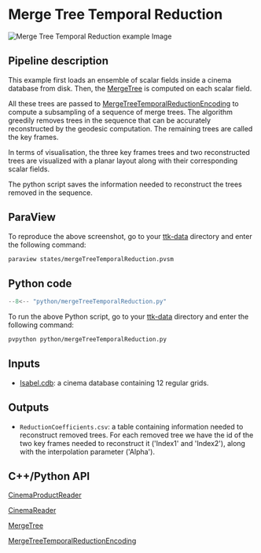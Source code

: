 # Merge Tree Temporal Reduction

![Merge Tree Temporal Reduction example Image](https://topology-tool-kit.github.io/img/gallery/mergeTreeTemporalReduction.jpg)

## Pipeline description
This example first loads an ensemble of scalar fields inside a cinema database from disk.
Then, the [MergeTree](https://topology-tool-kit.github.io/doc/html/classttkMergeTree.html) is computed on each scalar field.

All these trees are passed to [MergeTreeTemporalReductionEncoding](https://topology-tool-kit.github.io/doc/html/classttkMergeTreeTemporalReductionEncoding.html) to compute a subsampling of a sequence of merge trees. The algorithm greedily removes trees in the sequence that can be accurately reconstructed by the geodesic computation. The remaining trees are called the key frames.

In terms of visualisation, the three key frames trees and two reconstructed trees are visualized with a planar layout along with their corresponding scalar fields.

The python script saves the information needed to reconstruct the trees removed in the sequence.

## ParaView
To reproduce the above screenshot, go to your [ttk-data](https://github.com/topology-tool-kit/ttk-data) directory and enter the following command:
``` bash
paraview states/mergeTreeTemporalReduction.pvsm
```

## Python code

``` python  linenums="1"
--8<-- "python/mergeTreeTemporalReduction.py"
```

To run the above Python script, go to your [ttk-data](https://github.com/topology-tool-kit/ttk-data) directory and enter the following command:
``` bash
pvpython python/mergeTreeTemporalReduction.py
```


## Inputs
- [Isabel.cdb](https://github.com/topology-tool-kit/ttk-data/tree/dev/Isabel.cdb): a cinema database containing 12 regular grids.

## Outputs
-  `ReductionCoefficients.csv`: a table containing information needed to reconstruct removed trees. For each removed tree we have the id of the two key frames needed to reconstruct it ('Index1' and 'Index2'), along with the interpolation parameter ('Alpha').


## C++/Python API
[CinemaProductReader](https://topology-tool-kit.github.io/doc/html/classttkCinemaProductReader.html)

[CinemaReader](https://topology-tool-kit.github.io/doc/html/classttkCinemaReader.html)

[MergeTree](https://topology-tool-kit.github.io/doc/html/classttkMergeTree.html)

[MergeTreeTemporalReductionEncoding](https://topology-tool-kit.github.io/doc/html/classttkMergeTreeTemporalReductionEncoding.html)

